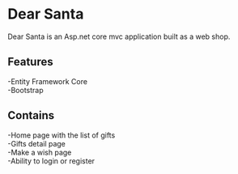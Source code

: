 # Dear Santa

Dear Santa is an Asp.net core mvc application built as a web shop.
## Features
  -Entity Framework Core </br>
  -Bootstrap
  
## Contains
  -Home page with the list of gifts </br>
  -Gifts detail page  </br>
  -Make a wish page </br>
  -Ability to login or register </br>
